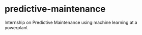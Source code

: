 # predictive-maintenance
Internship on Predictive Maintenance using machine learning at a powerplant
